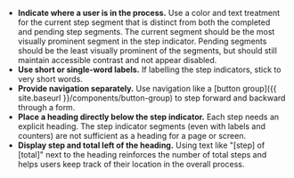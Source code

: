 - **Indicate where a user is in the process.** Use a color and text treatment for the current step segment that is distinct from both the completed and pending step segments. The current segment should be the most visually prominent segment in the step indicator. Pending segments should be the least visually prominent of the segments, but should still maintain accessible contrast and not appear disabled.
- **Use short or single-word labels.** If labelling the step indicators, stick to very short words.
- **Provide navigation separately.** Use navigation like a [button group]({{ site.baseurl }}/components/button-group) to step forward and backward through a form.
- **Place a heading directly below the step indicator.** Each step needs an explicit heading. The step indicator segments (even with labels and counters) are not sufficient as a heading for a page or screen.
- **Display step and total left of the heading.** Using text like "[step] of [total]" next to the heading reinforces the number of total steps and helps users keep track of their location in the overall process.
